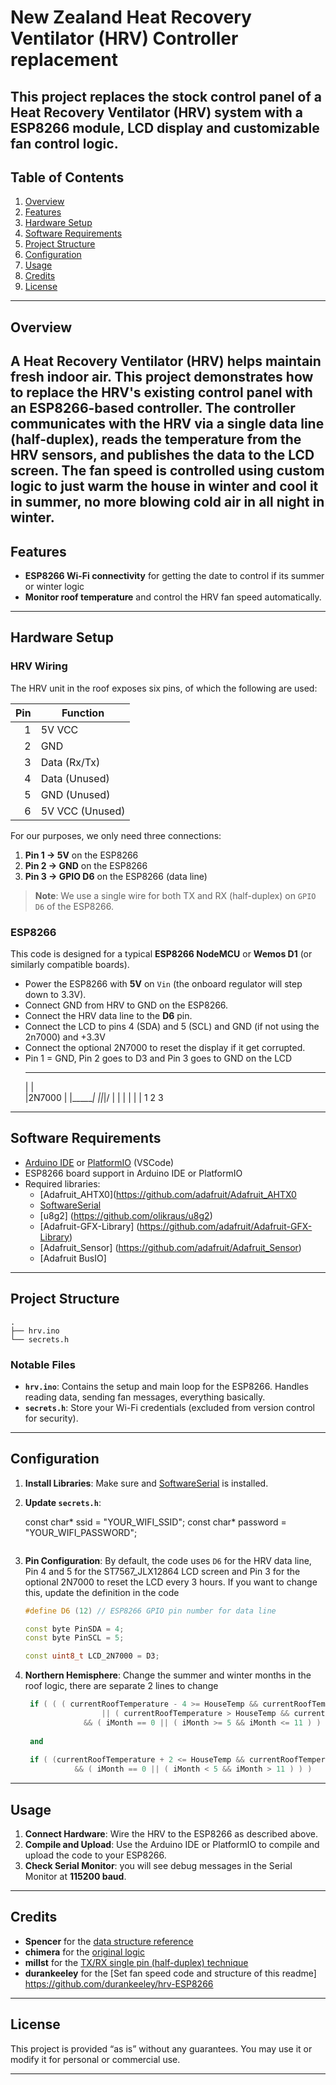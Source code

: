 # New Zealand Heat Recovery Ventilator (HRV) Controller replacement

This project replaces the stock control panel of a Heat Recovery Ventilator (HRV) system with a ESP8266 module, LCD display and customizable fan control logic.
---

## Table of Contents

1. [Overview](#overview)
2. [Features](#features)
3. [Hardware Setup](#hardware-setup)
4. [Software Requirements](#software-requirements)
5. [Project Structure](#project-structure)
6. [Configuration](#configuration)
7. [Usage](#usage)
8. [Credits](#credits)
9. [License](#license)

---

## Overview

A Heat Recovery Ventilator (HRV) helps maintain fresh indoor air. This project demonstrates how to replace the HRV's existing control panel with an ESP8266-based controller. The controller communicates with the HRV via a single data line (half-duplex), reads the temperature from the HRV sensors, and publishes the data to the LCD screen. The fan speed is controlled using custom logic to just warm the house in winter and cool it in summer, no more blowing cold air in all night in winter.
---

## Features

- **ESP8266 Wi-Fi connectivity** for getting the date to control if its summer or winter logic  
- **Monitor roof temperature** and control the HRV fan speed automatically.  
  
 

---

## Hardware Setup

### HRV Wiring

The HRV unit in the roof exposes six pins, of which the following are used:

| Pin | Function        |
|----:|-----------------|
|  1  | 5V VCC          |
|  2  | GND             |
|  3  | Data (Rx/Tx)    |
|  4  | Data (Unused)   |
|  5  | GND (Unused)    |
|  6  | 5V VCC (Unused) |

For our purposes, we only need three connections:

1. **Pin 1 → 5V** on the ESP8266  
2. **Pin 2 → GND** on the ESP8266  
3. **Pin 3 → GPIO D6** on the ESP8266 (data line)

> **Note**: We use a single wire for both TX and RX (half-duplex) on `GPIO D6` of the ESP8266.

### ESP8266

This code is designed for a typical **ESP8266 NodeMCU** or **Wemos D1** (or similarly compatible boards).

- Power the ESP8266 with **5V** on `Vin` (the onboard regulator will step down to 3.3V).
- Connect GND from HRV to GND on the ESP8266.
- Connect the HRV data line to the **D6** pin. 
- Connect the LCD to pins 4 (SDA) and 5 (SCL) and GND (if not using the 2n7000) and +3.3V
- Connect the optional 2N7000 to reset the display if it get corrupted.
-   Pin 1 = GND, Pin 2 goes to D3 and Pin 3 goes to GND on the LCD    
     _______
    |       |  
    |2N7000 |
    |_______|
	 \|_|_|/
      | | |
      | | | 
      1 2 3
---

## Software Requirements

- [Arduino IDE](https://www.arduino.cc/en/software) or [PlatformIO](https://platformio.org/) (VSCode)  
- ESP8266 board support in Arduino IDE or PlatformIO  
- Required libraries:
  - [Adafruit_AHTX0](https://github.com/adafruit/Adafruit_AHTX0
  - [SoftwareSerial](https://www.arduino.cc/en/Reference/softwareSerial)  
  - [u8g2] (https://github.com/olikraus/u8g2) 
  - [Adafruit-GFX-Library] (https://github.com/adafruit/Adafruit-GFX-Library) 
  - [Adafruit_Sensor] (https://github.com/adafruit/Adafruit_Sensor)
  - [Adafruit BusIO] 

---

## Project Structure

```
.
├── hrv.ino             
└── secrets.h           
```

### Notable Files

- **`hrv.ino`**: Contains the setup and main loop for the ESP8266. Handles reading data, sending fan messages, everything basically.  
- **`secrets.h`**: Store your Wi-Fi credentials (excluded from version control for security).  

---

## Configuration

1. **Install Libraries**: Make sure and [SoftwareSerial](https://www.arduino.cc/en/Reference/softwareSerial) is installed.  
2. **Update `secrets.h`**:

   
   const char* ssid         = "YOUR_WIFI_SSID";
   const char* password     = "YOUR_WIFI_PASSWORD";

   ```
3. **Pin Configuration**: By default, the code uses `D6` for the HRV data line, Pin 4 and 5 for the ST7567_JLX12864 LCD screen and Pin 3 for the optional 2N7000 to reset the LCD every 3 hours. If you want to change this, update the definition in the code
   ```cpp
   #define D6 (12) // ESP8266 GPIO pin number for data line  
   
   const byte PinSDA = 4;
   const byte PinSCL = 5; 
   
   const uint8_t LCD_2N7000 = D3;
   ```
4. **Northern Hemisphere**: Change the summer and winter months in the roof logic, there are separate 2 lines to change
   ```cpp  
    if ( ( ( currentRoofTemperature - 4 >= HouseTemp && currentRoofTemperature >= 18 ) 
                    || ( currentRoofTemperature > HouseTemp && currentRoofTemperature > 21 ) ) 
                && ( iMonth == 0 || ( iMonth >= 5 && iMonth <= 11 ) ) ) 
                
    and
    
    if ( (currentRoofTemperature + 2 <= HouseTemp && currentRoofTemperature >= 12 )
              && ( iMonth == 0 || ( iMonth < 5 && iMonth > 11 ) ) )
   ```
   
---

## Usage

1. **Connect Hardware**: Wire the HRV to the ESP8266 as described above.  
2. **Compile and Upload**: Use the Arduino IDE or PlatformIO to compile and upload the code to your ESP8266.  
3. **Check Serial Monitor**:  you will see debug messages in the Serial Monitor at **115200 baud**.  


---

## Credits

- **Spencer** for the [data structure reference](http://www.hexperiments.com/?page_id=47)  
- **chimera** for the [original logic](https://www.geekzone.co.nz/forums.asp?forumid=141&topicid=195424)  
- **millst** for the [TX/RX single pin (half-duplex) technique](https://www.geekzone.co.nz/forums.asp?forumid=141&topicid=195424&page_no=2#2982537)  
- **durankeeley** for the [Set fan speed code and structure of this readme] https://github.com/durankeeley/hrv-ESP8266  
---

## License

This project is provided “as is” without any guarantees. You may use it or modify it for personal or commercial use.

---
 
